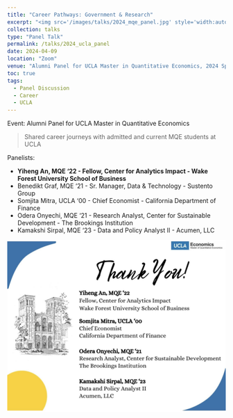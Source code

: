 ```yaml
---
title: "Career Pathways: Government & Research"
excerpt: "<img src='/images/talks/2024_mqe_panel.jpg' style='width:auto; height:auto;'>"
collection: talks
type: "Panel Talk"
permalink: /talks/2024_ucla_panel
date: 2024-04-09
location: "Zoom"
venue: "Alumni Panel for UCLA Master in Quantitative Economics, 2024 Spring"
toc: true
tags:
  - Panel Discussion
  - Career
  - UCLA
---
```


Event: Alumni Panel for UCLA Master in Quantitative Economics
> Shared career journeys with admitted and current MQE students at UCLA

Panelists:
- **Yiheng An, MQE ‘22 - Fellow, Center for Analytics Impact - Wake Forest University School of Business**
- Benedikt Graf, MQE ‘21 - Sr. Manager, Data & Technology - Sustento Group
- Somjita Mitra, UCLA ‘00 - Chief Economist - California Department of Finance
- Odera Onyechi, MQE ‘21 - Research Analyst, Center for Sustainable Development - The Brookings Institution
- Kamakshi Sirpal, MQE ‘23 - Data and Policy Analyst II - Acumen, LLC



<img src='/images/talks/2024_mqe_panel.jpg' style='width:auto; height:auto;'>
